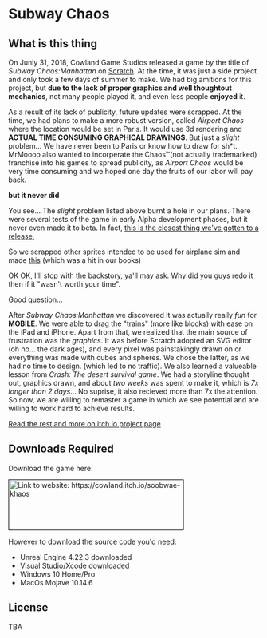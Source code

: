 # Subway Chaos
## What is this thing

On Junly 31, 2018, Cowland Game Studios released a game by the title of *Subway Chaos:Manhattan* on [Scratch](https://scratch.mit.edu/projects/237168844/). At the time, it was just a side project and only took a few days of summer to make. We had big amitions for this project, but **due to the lack of proper graphics and well thoughtout mechanics**, not many people played it, and even less people **enjoyed** it. 

As a result of its lack of publicity, future updates were scrapped. At the time, we had plans to make a more robust version, called *Airport Chaos* where the location would be set in Paris. It would use 3d rendering and **ACTUAL TIME CONSUMING GRAPHICAL DRAWINGS**. But just a *slight* problem... We have never been to Paris or know how to draw for sh\*t. MrMoooo also wanted to incorperate the Chaos™(not actually trademarked) franchise into his games to spread publicity, as *Airport Chaos* would be very time consuming and we hoped one day the fruits of our labor will pay back.

**but it never did**

You see... The *slight* problem listed above burnt a hole in our plans. There were several tests of the game in early Alpha development phases, but it never even made it to beta. In fact, [this is the closest thing we've gotten to a release.](https://scratch.mit.edu/projects/300625038)

So we scrapped other sprites intended to be used for airplane sim and made [this](https://scratch.mit.edu/projects/300729731) (which was a hit in our books)

OK OK, I'll stop with the backstory, ya'll may ask. Why did you guys redo it then if it "wasn't worth your time".

Good question...

After *Subway Chaos:Manhattan* we discovered it was actually really *fun* for **MOBILE**. We were able to drag the "trains" (more like blocks) with ease on the iPad and iPhone. Apart from that, we realized that the main source of frustration was the *graphics*. It was before Scratch adopted an SVG editor (oh no... the dark ages), and every pixel was painstakingly drawn on or everything was made with cubes and spheres. We chose the latter, as we had no time to design. (which led to no traffic). We also learned a valueable lesson from *Crash: The desert survival game*. We had a storyline thought out, graphics drawn, and about *two weeks* was spent to make it, which is *7x longer than 2 days*... No suprise, it also recieved more than 7x the attention. So now, we are willing to remaster a game in which we see potential and are willing to work hard to achieve results.

[Read the rest and more on itch.io project page](https://cowland.itch.io/soobwae-khaos)

## Downloads Required

Download the game here:

<a href="https://cowland.itch.io/soobwae-khaos">
<img border="1" alt="Link to website: https://cowland.itch.io/soobwae-khaos" src="https://i.ibb.co/3SPhYs6/embedd.png" width="350" height="100">
</a>

However to download the source code you'd need:

- Unreal Engine 4.22.3 downloaded
- Visual Studio/Xcode downloaded
- Windows 10 Home/Pro
- MacOs Mojave 10.14.6

## License

TBA
